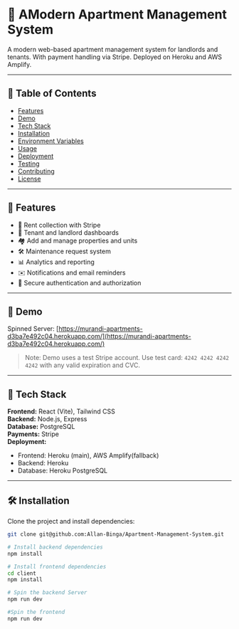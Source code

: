 # 🏢 AModern Apartment Management System

A modern web-based apartment management system for landlords and tenants. With payment handling via Stripe. Deployed on Heroku and AWS Amplify.

---

## 📑 Table of Contents

- [Features](#features)
- [Demo](#demo)
- [Tech Stack](#tech-stack)
- [Installation](#installation)
- [Environment Variables](#environment-variables)
- [Usage](#usage)
- [Deployment](#deployment)
- [Testing](#testing)
- [Contributing](#contributing)
- [License](#license)

---

## 🚀 Features

- 🧾 Rent collection with Stripe
- 👥 Tenant and landlord dashboards
- 🏘️ Add and manage properties and units
- 🛠️ Maintenance request system
- 📊 Analytics and reporting
- ✉️ Notifications and email reminders
- 🔐 Secure authentication and authorization

---

## 🔗 Demo

Spinned Server: [https://murandi-apartments-d3ba7e492c04.herokuapp.com/](https://murandi-apartments-d3ba7e492c04.herokuapp.com/)

> Note: Demo uses a test Stripe account. Use test card: `4242 4242 4242 4242` with any valid expiration and CVC.

---

## 🧰 Tech Stack

**Frontend:** React (Vite), Tailwind CSS  
**Backend:** Node.js, Express  
**Database:** PostgreSQL  
**Payments:** Stripe  
**Deployment:**

- Frontend: Heroku (main), AWS Amplify(fallback)
- Backend: Heroku
- Database: Heroku PostgreSQL

---

## 🛠️ Installation

Clone the project and install dependencies:

```bash
git clone git@github.com:Allan-Binga/Apartment-Management-System.git

# Install backend dependencies
npm install

# Install frontend dependencies
cd client
npm install

# Spin the backend Server
npm run dev

#Spin the frontend
npm run dev
```
